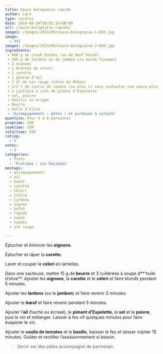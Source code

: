 ```yaml
---
title: Sauce bolognaise rapide
author: Caro
type: recette
date: 2014-09-24T10:01:14+00:00
url: /sauce-bolognaise-rapide/
image1: /images/2014/09/sauce-bolognaise-1-650.jpg
image:
  - 941
image2: /images/2014/09/sauce-bolognaise-2-650.jpg
ingredients:
 - 600 g de steak hachés (ou de bœuf haché)
 - 100 g de lardons ou de jambon cru haché finement
 - 2 oignons
 - 1 branche de céleri
 - 1 carotte
 - 1 gousse d'ail
 - 2 dl de vin rouge (côtes du Rhône)
 - 1/2 l de coulis de tomate (ou plus si vous souhaitez une sauce plus liquide)
 - 1 cuillère à café de piment d'Espelette
 - sel, poivre
 - basilic ou origan
 - beurre
 - huile d'olive
 - 'Accompagnement : pâtes ! et parmesan à volonté'
quantite: Pour 4 à 6 personnes
preptime: 20M
cooktime: 15M
totaltime: 35M
rating:
  - 5
votes:
  - 2
categories:
  - Plats
  - 'Pratique : Les basiques'
mestags:
  - accompagnement
  - ail
  - boeuf
  - carotte
  - céleri
  - italie
  - lardons
  - oignon
  - pates
  - rapide
  - sauce
  - tomate
  - vin rouge

---
```

Éplucher et émincer les **oignons**.

Éplucher et râper la **carotte**.

Laver et couper le **céleri** en lamelles.

Dans une sauteuse, mettre 15 g de **beurre** et 3 cuillerées à soupe d**&lsquo;huile d&rsquo;olive**. Ajouter les **oignons**, la **carotte** et le **céleri** et faire blondir pendant 5 minutes.

Ajouter les **lardons** (ou le **jambon**) et faire revenir 2 minutes.

Ajouter le **bœuf** et faire revenir pendant 5 minutes.

Ajouter l&rsquo;**ail** (haché ou écrasé), le **piment d’Espelette**, le **sel** et le **poivre**, puis le vin et mélanger. Laisser à feu vif quelques minutes pour faire évaporer le vin.

Ajouter le **coulis de tomates** et le **basilic**, baisser le feu et laisser mijoter 15 minutes. Goûter et rectifier l&rsquo;assaisonnement si besoin.

> Servir sur des pâtes accompagné de parmesan.

&nbsp;
